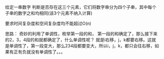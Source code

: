 ﻿给定一串数字 
判断是否存在这三个元素，它们将数字串分为四个子串，其中每个子串的数字之和均相同(该3个元素不纳入计算) 

要求时间复杂度和空间复杂度均不能超过O(n)

思路：
奇妙的利用了单调性，枚举第一段的和， 第一段的和确定了，那么接下来的2，3，4段的和就都确定了，什么单调性呢？ 就是i右移，j，k都要右移。这就是单调性了，第一段变大，那么234段都要变大，所以i，j，k，都只会往右移，如果有正有负就没有单调性了。。。